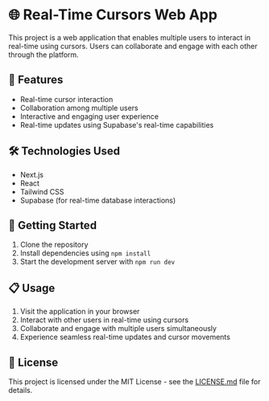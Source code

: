# 🌐 Real-Time Cursors Web App


This project is a web application that enables multiple users to interact in real-time using cursors. Users can collaborate and engage with each other through the platform.


## 🚀 Features

- Real-time cursor interaction
- Collaboration among multiple users
- Interactive and engaging user experience
- Real-time updates using Supabase's real-time capabilities

## 🛠 Technologies Used

- Next.js
- React
- Tailwind CSS
- Supabase (for real-time database interactions)

## 🏁 Getting Started

1. Clone the repository
2. Install dependencies using `npm install`
3. Start the development server with `npm run dev`

## 📋 Usage

1. Visit the application in your browser
2. Interact with other users in real-time using cursors
3. Collaborate and engage with multiple users simultaneously
4. Experience seamless real-time updates and cursor movements

## 📄 License

This project is licensed under the MIT License - see the [LICENSE.md](./LICENSE.md) file for details.